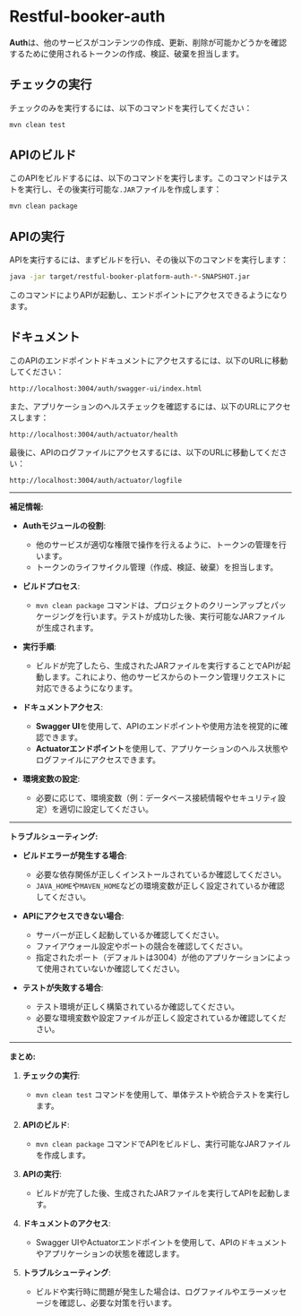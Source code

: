 # Restful-booker-auth

**Auth**は、他のサービスがコンテンツの作成、更新、削除が可能かどうかを確認するために使用されるトークンの作成、検証、破棄を担当します。

## チェックの実行

チェックのみを実行するには、以下のコマンドを実行してください：

```bash
mvn clean test
```

## APIのビルド

このAPIをビルドするには、以下のコマンドを実行します。このコマンドはテストを実行し、その後実行可能な`.JAR`ファイルを作成します：

```bash
mvn clean package
```

## APIの実行

APIを実行するには、まずビルドを行い、その後以下のコマンドを実行します：

```bash
java -jar target/restful-booker-platform-auth-*-SNAPSHOT.jar
```

このコマンドによりAPIが起動し、エンドポイントにアクセスできるようになります。

## ドキュメント

このAPIのエンドポイントドキュメントにアクセスするには、以下のURLに移動してください：

```
http://localhost:3004/auth/swagger-ui/index.html
```

また、アプリケーションのヘルスチェックを確認するには、以下のURLにアクセスします：

```
http://localhost:3004/auth/actuator/health
```

最後に、APIのログファイルにアクセスするには、以下のURLに移動してください：

```
http://localhost:3004/auth/actuator/logfile
```

---

**補足情報:**

- **Authモジュールの役割**:
  - 他のサービスが適切な権限で操作を行えるように、トークンの管理を行います。
  - トークンのライフサイクル管理（作成、検証、破棄）を担当します。

- **ビルドプロセス**:
  - `mvn clean package` コマンドは、プロジェクトのクリーンアップとパッケージングを行います。テストが成功した後、実行可能なJARファイルが生成されます。

- **実行手順**:
  - ビルドが完了したら、生成されたJARファイルを実行することでAPIが起動します。これにより、他のサービスからのトークン管理リクエストに対応できるようになります。

- **ドキュメントアクセス**:
  - **Swagger UI**を使用して、APIのエンドポイントや使用方法を視覚的に確認できます。
  - **Actuatorエンドポイント**を使用して、アプリケーションのヘルス状態やログファイルにアクセスできます。

- **環境変数の設定**:
  - 必要に応じて、環境変数（例：データベース接続情報やセキュリティ設定）を適切に設定してください。

---

**トラブルシューティング:**

- **ビルドエラーが発生する場合**:
  - 必要な依存関係が正しくインストールされているか確認してください。
  - `JAVA_HOME`や`MAVEN_HOME`などの環境変数が正しく設定されているか確認してください。

- **APIにアクセスできない場合**:
  - サーバーが正しく起動しているか確認してください。
  - ファイアウォール設定やポートの競合を確認してください。
  - 指定されたポート（デフォルトは3004）が他のアプリケーションによって使用されていないか確認してください。

- **テストが失敗する場合**:
  - テスト環境が正しく構築されているか確認してください。
  - 必要な環境変数や設定ファイルが正しく設定されているか確認してください。

---

**まとめ:**

1. **チェックの実行**:
   - `mvn clean test` コマンドを使用して、単体テストや統合テストを実行します。

2. **APIのビルド**:
   - `mvn clean package` コマンドでAPIをビルドし、実行可能なJARファイルを作成します。

3. **APIの実行**:
   - ビルドが完了した後、生成されたJARファイルを実行してAPIを起動します。

4. **ドキュメントのアクセス**:
   - Swagger UIやActuatorエンドポイントを使用して、APIのドキュメントやアプリケーションの状態を確認します。

5. **トラブルシューティング**:
   - ビルドや実行時に問題が発生した場合は、ログファイルやエラーメッセージを確認し、必要な対策を行います。


